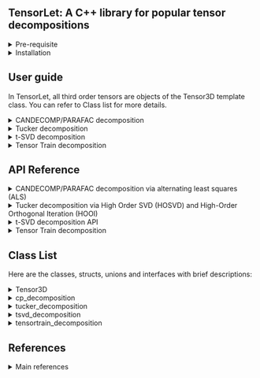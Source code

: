 ## TensorLet: A C++ library for popular tensor decompositions

<details>	
<summary> Pre-requisite </summary>
Users need to install the following packages:            
1. Basic matrix library, Eigen: https://eigen.tuxfamily.org/dox/   

2. Intel Math Kernel Library (MKL): https://software.intel.com/en-us/mkl  

3. (Optional) OpenMP: https://www.openmp.org/  
</details>

<details>	
<summary> Installation </summary>

We use MKL as basic matrix library for high performance and test our code on Ubuntu Linux.   

Intel Math Kernel Library (Intel MKL) is a library which is hand-optimized specifically for Intel processors. Core math functions include BLAS, LAPACK, ScaLAPACK, sparse solvers, fast Fourier transforms, and vector math.    

You need to add them to specific paths according to your CMakeLists.txt file. For example, you can link MKL in  CMakeLists.txt file,     
"include_directories(/opt/intel/mkl/include)  
link_directories(/opt/intel/mkl/lib/intel64)  
link_libraries(libmkl_core.a libmkl_blas95_ilp64.a libmkl_rt.so)"  

You can refer to the installation instructions in Installation folder.   
<!--
3. cmake version 3.12 or greater: https://cmake.org/    

4. Fastest Fourier Transform in the West (FFTW): http://www.fftw.org/    
-->
[//]: # (This may be the most platform independent comment)  

</details>

## User guide
In TensorLet, all third order tensors are objects of the Tensor3D template class. You can refer to Class list for more details.

<details>	
<summary> CANDECOMP/PARAFAC decomposition </summary>

CP decomposition via alternating least squares (ALS), which is realized in cp_als.cpp.    

The decomposition components of CP is defined as:  
>template\<class type\>  
>class cp_decomposition{  
>&emsp;&emsp;    Mat\<type\> factor[3];  
>};  
where, Mat\<type\> is dense matrix class provided by the third party library Eigen/MKL;      
The template parameter <type> represents the data type of tensor and be <double> and <float>;  
The factor is the matrix list of the corresponding CP decomposition.   

You can call cp_als function like:   

        cp_decomposition<double> A = cp_decomposition(Tensor3D<double> &tensor, int rank, int max_iter，double tol);    

where Tensor3D\<type\> represents the third-order tensor class.
</details>

<details>	
<summary> Tucker decomposition </summary>

Tucker decomposition via Higher Order SVD (HOSVD), which is realized in tucker_hosvd.cpp.  
Tucker decomposition via Higher Order Orthogonal Iteration (HOOI), which is realized in tucker_hooi.cpp.    

The decomposition components of tucker is defined as:  
>template\<class type\>    
>class tucker_decomposition{  
>&emsp;&emsp;  Tensor3D\<type\> core, Mat\<type\> factor[3];   
>};  
where factor is the matrix list of the corresponding Tucker decomposition.   

You can call hosvd function like: 

        tucker_decomposition<double> A = tucker_hosvd(Tensor3D<double> &tensor, int ranks[3]);    
	
You can call hooi function like:   

        tucker_decomposition<double> A = tucker_hooi(Tensor3D<double> &tensor, int ranks[3], double tol);      

</details>

<details>	
<summary> t-SVD decomposition </summary>

t-SVD algorithm is implemented in t-SVD.cpp.

The decomposition components of t-SVD is defined as:  
>template\<class type\>    
>class tsvd_decomposition{  
>&emsp;&emsp;  Tensor3D\<type\> U, Sigma, V;  
>};  

You can call tsvd function like:   
	
        tsvd_decomposition<double> A = tsvd_decomposition(Tensor3D<double> &tensor);      
</details>

<details>	
<summary> Tensor Train decomposition  </summary>

Tensor Train decomposition via alternating least squares (ALS), which is realized in the Tensor-Train directory.        

You can find TensorTrain class in train.h file in the Tensor-Train directory.    

The decomposition components of tensortrain is defined as:    

You can call cp_als function like:     

       tensortrain_decomposition<double> A = tensortrain_decomposition(Tensor3D<double> &tensor, tol);      

</details>

## API Reference

<details>	
<summary> CANDECOMP/PARAFAC decomposition via alternating least squares (ALS) </summary>

### cp_decomposition\<type\> cp_decomposition(Tensor3D\<type\>& tensor, int rank, int max_iter，type tol);    
#### Source: CP decomposition is realized in cp_als.cpp.    
### Parameters: 
	tensor: the address of tensor; 
	rank: int, number of components;   
	max_iter: int, maximum number of iteration;   
	tol: float, optional  
	(Default: 1e-6) Relative reconstruction error tolerance. The algorithm is considered to have found the global minimum when the reconstruction error is less than tol.  
### Returns:
	cp_decomposition<type>: abstract data type（ADT） for the CP decomposition result.    
	template<class type>  
	class cp_decomposition{  
	    Mat<type> factor[3];  
	};  
	where factor is the matrix list of the corresponding CP decomposition.   

</details>

<details>	
<summary> Tucker decomposition via High Order SVD (HOSVD) and High-Order Orthogonal Iteration (HOOI) </summary>
	
### tucker_decomposition\<type\> tucker_hosvd(Tensor3D\<type\> &tensor, int ranks[3]);      
#### Source: Tucker decomposition is realized in tucker_hosvd.cpp and tucker_hooi.cpp.     

### Parameters:	
	tensor: the address of tensor; 
	ranks: int array; size of the core tensor, (len(ranks) == tensor.ndim);  
	
### tucker_decomposition\<type\> tucker_hooi(Tensor3D\<type\> &tensor, int ranks[3], int max_iter, T tol);  
### Parameters:	
	tensor: the address of tensor; 
	int ranks[3]: size of the core tensor, (len(ranks) == tensor.ndim);  
	init : {‘svd’, ‘random’}, optional;  
	tol : float, optional  
	tolerance: the algorithm stops when the variation in the reconstruction error is less than the tolerance  

### Returns:
	tucker_decomposition<type>: abstract data type（ADT） for the Tucker decomposition result.    
	template<class type>    
	class tucker_decomposition{  
	   Tensor3D<type> core; Mat<type> factor[3];   
	};  
</details>

<details>	
<summary> t-SVD decomposition API </summary>
	
### tsvd_decomposition\<type\> tSVD(Tensor3D\<type\> &tensor);      
#### Source: t-SVD is realized in t-SVD.cpp.     

### Parameters:	
	tensor: the address of tensor; 
	
### Returns:
	tsvd_decomposition<type>: abstract data type（ADT） for the t-SVD decomposition result.    
	class tsvd_decomposition{  
	   Tensor3D<type> U, Sigma, V;  
	};  	

For more details, please refer to the corresponding source files, where all definitations and corresponding illustrations is provied therein.
</details>

<details>	
<summary> Tensor Train decomposition  </summary>
	
### Tensor Train decomposition 
#### Source: Tensor Train decomposition is realized in Tensor-Train/train.h.     
### Parameters:	
	tensor: the address of tensor; 
### Returns:
	tensortrain_decomposition<type>: abstract data type（ADT） for the Tensor Train decomposition result.    
	class tensortrain_decomposition<type> 
	
</details>

## Class List
Here are the classes, structs, unions and interfaces with brief descriptions:

<details>	
<summary>
Tensor3D<type>
</summary>
In TensorLet, all third order tensors are objects of the Tensor3D template class.
	
##### Data Members

int shape[3]; // the dimension of the third order tensor;  
type * p; // a pointer point to tensor.  

##### Public Member Functions
Tensor3D::unfold(tensor, mode)	Returns the mode-mode unfolding of tensor with modes starting at 0.  
Tensor3D::fold(unfolded_tensor, mode, shape)	Refolds the mode-mode unfolding into a tensor of shape shape  
Tensor3D::tens2vec(tensor)	Vectorises a tensor  
Tensor3D::vec2ten(vec, shape)	Folds a vectorised tensor back into a tensor of shape shape  
Tensor3D::frobenius_norm(tensor1, tensor2)	the Frobenius norm of tensors   
Tensor3D::inner(tensor1, tensor2)	Generalised inner products between tensors  
Tensor3D::n_mode_prod(tensor, matrix, mode)	n-mode product of a tensor and a matrix or vector at the specified mode 
Tensor3D::t_prod(tensor1, tensor2)	t-product between tensors

</details>

<details>	
<summary>
cp_decomposition<type>
</summary>
	
##### Public Member Functions  
cp_to_tensor(cp_decomposition &)	Turns the Khatri-product of matrices into a full tensor  
cp_to_unfolded(cp_decomposition &, int mode)	Turns the khatri-product of matrices into an unfolded tensor  
cp_to_vec(cp_decomposition &)	Turns the khatri-product of matrices into a vector  
</details>

<details>	
<summary>
tucker_decomposition<type>
</summary>
	
##### Public Member Functions  
tucker_to_tensor(tucker_decomposition &)	Converts the Tucker tensor into a full tensor  
tucker_to_unfolded(tucker_decomposition &)	Converts the Tucker decomposition into an unfolded tensor (i.e.  
tucker_to_vec(tucker_decomposition &)	Converts a Tucker decomposition into a vectorised tensor  
</details>

<details>	
<summary>
tsvd_decomposition<type>
</summary>
	
##### Public Member Functions   
tsvd_to_tensor(tsvd_decomposition &)	Converts the t-SVD tensor into a full tensor  
tsvd_to_unfolded(tsvd_decomposition &)	Converts the t-SVD decomposition into an unfolded tensor (i.e.  
tsvd_to_vec(tsvd_decomposition &)	Converts a t-SVD decomposition into a vectorised tensor  
</details>

<details>	
<summary>
tensortrain_decomposition<type>
</summary>
	
##### Public Member Functions  
tt_to_tensor(tensortrain_decomposition &)	Converts the TT tensor into a full tensor  
tt_to_unfolded(tensortrain_decomposition &)	Converts the TT decomposition into an unfolded tensor (i.e.  
tt_to_vec(tensortrain_decomposition &)	Converts a TT decomposition into a vectorised tensor  

</details>



## References
<details>	
<summary>
Main references
</summary>
[1] Kolda T G, Bader B W. Tensor decompositions and applications[J]. SIAM review, 2009, 51(3): 455-500.

[2] Kilmer, M. E., Braman, K., Hao, N., & Hoover, R. C. (2013). Third-order tensors as operators on matrices: A theoretical and computational framework with applications in imaging. SIAM Journal on Matrix Analysis and Applications, 34(1), 148-172.

[3] Kjolstad, Fredrik, Shoaib Kamil, Stephen Chou, David Lugato, and Saman Amarasinghe. "The tensor algebra compiler." Proceedings of the ACM on Programming Languages 1, no. OOPSLA (2017): 77.

[4] De Lathauwer L, De Moor B, Vandewalle J. A multilinear singular value decomposition[J]. SIAM journal on Matrix Analysis and Applications, 2000, 21(4): 1253-1278.

[5] Xiao-Yang Liu and Xiaodong Wang. Fourth-order Tensors with Multidimensional Discrete Transforms, 2017. https://arxiv.org/abs/1705.01576

[6] Papalexakis E E, Faloutsos C, Sidiropoulos N D. Tensors for data mining and data fusion: Models, applications, and scalable algorithms[J]. ACM Transactions on Intelligent Systems and Technology (TIST), 2017, 8(2): 16.

[7] Liavas A P, Sidiropoulos N D. Parallel algorithms for constrained tensor factorization via alternating direction method of multipliers[J]. IEEE Transactions on Signal Processing, 2015, 63(20): 5450-5463.

[8] Ravindran N, Sidiropoulos N D, Smith S, et al. Memory-efficient parallel computation of tensor and matrix products for big tensor decomposition[C]//Signals, Systems and Computers, 2014 48th Asilomar Conference on. IEEE, 2014: 581-585.

</details>








